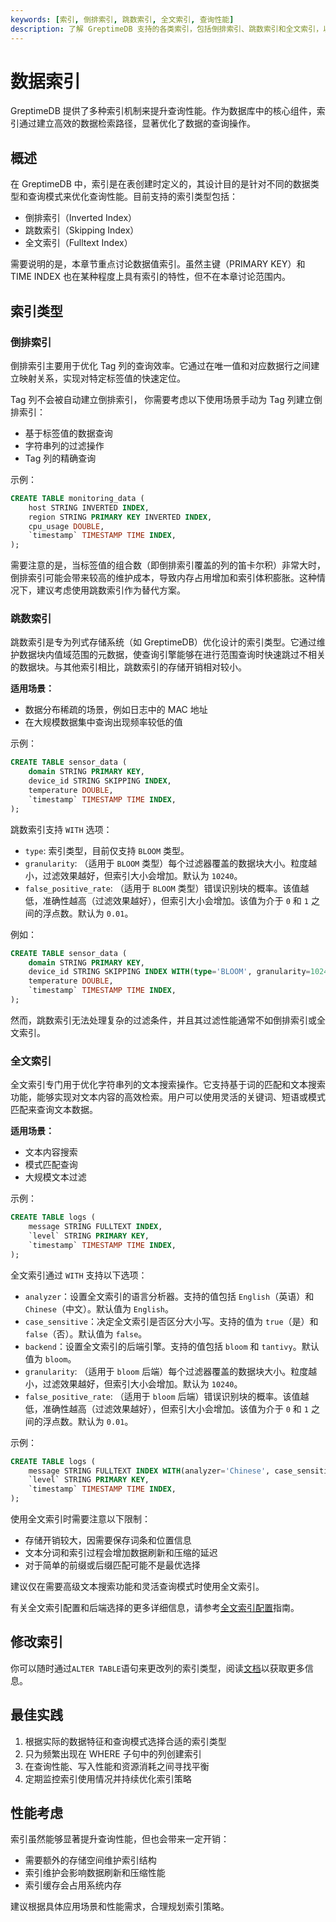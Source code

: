 ```yaml
---
keywords: [索引, 倒排索引, 跳数索引, 全文索引, 查询性能]
description: 了解 GreptimeDB 支持的各类索引，包括倒排索引、跳数索引和全文索引，以及如何合理使用这些索引来提升查询效率。
---
```


# 数据索引

GreptimeDB 提供了多种索引机制来提升查询性能。作为数据库中的核心组件，索引通过建立高效的数据检索路径，显著优化了数据的查询操作。

## 概述

在 GreptimeDB 中，索引是在表创建时定义的，其设计目的是针对不同的数据类型和查询模式来优化查询性能。目前支持的索引类型包括：

- 倒排索引（Inverted Index）
- 跳数索引（Skipping Index）
- 全文索引（Fulltext Index）

需要说明的是，本章节重点讨论数据值索引。虽然主键（PRIMARY KEY）和 TIME INDEX 也在某种程度上具有索引的特性，但不在本章讨论范围内。

## 索引类型

### 倒排索引

倒排索引主要用于优化 Tag 列的查询效率。它通过在唯一值和对应数据行之间建立映射关系，实现对特定标签值的快速定位。

Tag 列不会被自动建立倒排索引，
你需要考虑以下使用场景手动为 Tag 列建立倒排索引：
- 基于标签值的数据查询
- 字符串列的过滤操作
- Tag 列的精确查询

示例：
```sql
CREATE TABLE monitoring_data (
    host STRING INVERTED INDEX,
    region STRING PRIMARY KEY INVERTED INDEX,
    cpu_usage DOUBLE,
    `timestamp` TIMESTAMP TIME INDEX,
);
```

需要注意的是，当标签值的组合数（即倒排索引覆盖的列的笛卡尔积）非常大时，倒排索引可能会带来较高的维护成本，导致内存占用增加和索引体积膨胀。这种情况下，建议考虑使用跳数索引作为替代方案。

### 跳数索引

跳数索引是专为列式存储系统（如 GreptimeDB）优化设计的索引类型。它通过维护数据块内值域范围的元数据，使查询引擎能够在进行范围查询时快速跳过不相关的数据块。与其他索引相比，跳数索引的存储开销相对较小。

**适用场景：**
- 数据分布稀疏的场景，例如日志中的 MAC 地址
- 在大规模数据集中查询出现频率较低的值

示例：
```sql
CREATE TABLE sensor_data (
    domain STRING PRIMARY KEY,
    device_id STRING SKIPPING INDEX,
    temperature DOUBLE,
    `timestamp` TIMESTAMP TIME INDEX,
);
```

跳数索引支持 `WITH` 选项：
* `type`: 索引类型，目前仅支持 `BLOOM` 类型。
* `granularity`: （适用于 `BLOOM` 类型）每个过滤器覆盖的数据块大小。粒度越小，过滤效果越好，但索引大小会增加。默认为 `10240`。
* `false_positive_rate`: （适用于 `BLOOM` 类型）错误识别块的概率。该值越低，准确性越高（过滤效果越好），但索引大小会增加。该值为介于 `0` 和 `1` 之间的浮点数。默认为 `0.01`。

例如：

```sql
CREATE TABLE sensor_data (
    domain STRING PRIMARY KEY,
    device_id STRING SKIPPING INDEX WITH(type='BLOOM', granularity=1024, false_positive_rate=0.01),
    temperature DOUBLE,
    `timestamp` TIMESTAMP TIME INDEX,
);
```

然而，跳数索引无法处理复杂的过滤条件，并且其过滤性能通常不如倒排索引或全文索引。

### 全文索引

全文索引专门用于优化字符串列的文本搜索操作。它支持基于词的匹配和文本搜索功能，能够实现对文本内容的高效检索。用户可以使用灵活的关键词、短语或模式匹配来查询文本数据。

**适用场景：**
- 文本内容搜索
- 模式匹配查询
- 大规模文本过滤

示例：
```sql
CREATE TABLE logs (
    message STRING FULLTEXT INDEX,
    `level` STRING PRIMARY KEY,
    `timestamp` TIMESTAMP TIME INDEX,
);
```

全文索引通过 `WITH` 支持以下选项：
* `analyzer`：设置全文索引的语言分析器。支持的值包括 `English`（英语）和 `Chinese`（中文）。默认值为 `English`。
* `case_sensitive`：决定全文索引是否区分大小写。支持的值为 `true`（是）和 `false`（否）。默认值为 `false`。
* `backend`：设置全文索引的后端引擎。支持的值包括 `bloom` 和 `tantivy`。默认值为 `bloom`。
* `granularity`: （适用于 `bloom` 后端）每个过滤器覆盖的数据块大小。粒度越小，过滤效果越好，但索引大小会增加。默认为 `10240`。
* `false_positive_rate`: （适用于 `bloom` 后端）错误识别块的概率。该值越低，准确性越高（过滤效果越好），但索引大小会增加。该值为介于 `0` 和 `1` 之间的浮点数。默认为 `0.01`。

示例：

```sql
CREATE TABLE logs (
    message STRING FULLTEXT INDEX WITH(analyzer='Chinese', case_sensitive='true', backend='bloom', granularity=1024, false_positive_rate=0.01),
    `level` STRING PRIMARY KEY,
    `timestamp` TIMESTAMP TIME INDEX,
);
```

使用全文索引时需要注意以下限制：

- 存储开销较大，因需要保存词条和位置信息
- 文本分词和索引过程会增加数据刷新和压缩的延迟
- 对于简单的前缀或后缀匹配可能不是最优选择

建议仅在需要高级文本搜索功能和灵活查询模式时使用全文索引。

有关全文索引配置和后端选择的更多详细信息，请参考[全文索引配置](/user-guide/logs/fulltext-index-config)指南。

## 修改索引

你可以随时通过`ALTER TABLE`语句来更改列的索引类型，阅读[文档](/reference/sql/alter#alter-table)以获取更多信息。

## 最佳实践

1. 根据实际的数据特征和查询模式选择合适的索引类型
2. 只为频繁出现在 WHERE 子句中的列创建索引
3. 在查询性能、写入性能和资源消耗之间寻找平衡
4. 定期监控索引使用情况并持续优化索引策略

## 性能考虑

索引虽然能够显著提升查询性能，但也会带来一定开销：

- 需要额外的存储空间维护索引结构
- 索引维护会影响数据刷新和压缩性能
- 索引缓存会占用系统内存

建议根据具体应用场景和性能需求，合理规划索引策略。
